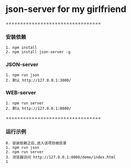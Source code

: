 
# json-server for my girlfriend
=================================

### 安装依赖
    1. npm install
    2. npm install json-server -g

### JSON-server
    1. npm run json
    2. 默认 http://127.0.0.1:3000/

### WEB-server
    1. npm run server
    2. 默认 http://127.0.0.1:8080/

=================================
### 运行示例
    0. 安装依赖之后,进入该项目根目录
    1. npm run json
    2. npm run server
    3. 浏览器访问 http://127.0.0.1:8080/demo/index.html
    1
